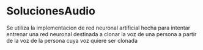 # SolucionesAudio
 Se utiliza la implementacion de red neuronal artificial hecha para intentar entrenar una red neuronal destinada a clonar la voz de una persona a partir de la voz de la persona cuya voz quiere ser clonada

